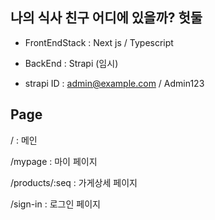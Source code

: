 ## 나의 식사 친구 어디에 있을까? 헛둘

- FrontEndStack : Next js / Typescript

- BackEnd : Strapi (임시)

* strapi ID : admin@example.com / Admin123

## Page

/ : 메인 <br />

/mypage : 마이 페이지<br />

/products/:seq : 가게상세 페이지<br />

/sign-in : 로그인 페이지<br />
